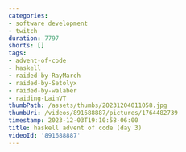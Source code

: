```yaml
---
categories:
- software development
- twitch
duration: 7797
shorts: []
tags:
- advent-of-code
- haskell
- raided-by-RayMarch
- raided-by-Setolyx
- raided-by-walaber
- raiding-LainVT
thumbPath: /assets/thumbs/20231204011058.jpg
thumbUri: /videos/891688887/pictures/1764482739
timestamp: 2023-12-03T19:10:58-06:00
title: haskell advent of code (day 3)
videoId: '891688887'
---
```

